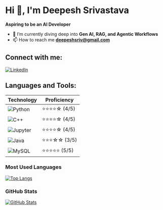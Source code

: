 # Hi 👋, I'm Deepesh Srivastava  
**Aspiring to be an AI Developer**  

- 🌱 I’m currently diving deep into **Gen AI, RAG, and Agentic Workflows**  
- 📫 How to reach me **[deepeshsriv@gmail.com](mailto:deepeshsriv@gmail.com)**  

## Connect with me:  
[![LinkedIn](https://img.shields.io/badge/LinkedIn-0A66C2?style=for-the-badge&logo=linkedin&logoColor=white)](https://www.linkedin.com/in/deepeshsr/)  

## Languages and Tools:  
| Technology  | Proficiency  |
|-------------|-------------|
| ![Python](https://img.shields.io/badge/Python-3776AB?style=for-the-badge&logo=python&logoColor=white) | ⭐⭐⭐⭐☆ (4/5) |
| ![C++](https://img.shields.io/badge/C++-00599C?style=for-the-badge&logo=cplusplus&logoColor=white) | ⭐⭐⭐⭐☆ (4/5) |
| ![Jupyter](https://img.shields.io/badge/Jupyter-F37626?style=for-the-badge&logo=jupyter&logoColor=white) | ⭐⭐⭐⭐☆ (4/5) |
| ![Java](https://img.shields.io/badge/Java-007396?style=for-the-badge&logo=java&logoColor=white) | ⭐⭐⭐☆☆ (3/5) |
| ![MySQL](https://img.shields.io/badge/MySQL-4479A1?style=for-the-badge&logo=mysql&logoColor=white) | ⭐⭐⭐⭐⭐ (5/5) |

### **Most Used Languages**  
[![Top Langs](https://github-readme-stats-anuraghazra1.vercel.app/api/top-langs/?username=iam-deepeshs&layout=compact&theme=tokyonight)](https://github.com/anuraghazra/github-readme-stats)  

### **GitHub Stats**  
[![GitHub Stats](https://github-readme-streak-stats.herokuapp.com/?user=iam-deepeshs&theme=tokyonight)](https://github.com/DenverCoder1/github-readme-streak-stats)
